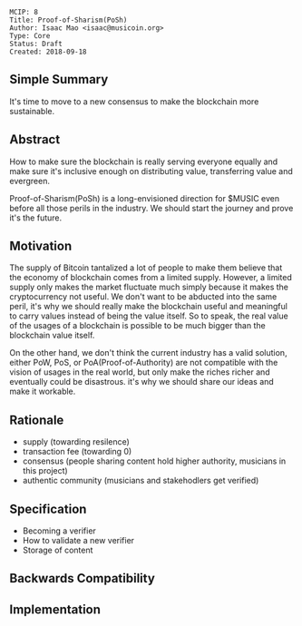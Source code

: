     MCIP: 8
    Title: Proof-of-Sharism(PoSh)
    Author: Isaac Mao <isaac@musicoin.org>
    Type: Core
    Status: Draft
    Created: 2018-09-18


## Simple Summary
It's time to move to a new consensus to make the blockchain more sustainable. 

## Abstract
How to make sure the blockchain is really serving everyone equally and make sure it's inclusive enough on distributing value, transferring value and evergreen. 

Proof-of-Sharism(PoSh) is a long-envisioned direction for $MUSIC even before all those perils in the industry. We should start the journey and prove it's the future. 

## Motivation
The supply of Bitcoin tantalized a lot of people to make them believe that the economy of blockchain comes from a limited supply. However, a limited supply only makes the market fluctuate much simply because it makes the cryptocurrency not useful. We don't want to be abducted into the same peril, it's why we should really make the blockchain useful and meaningful to carry values instead of being the value itself. So to speak, the real value of the usages of a blockchain is possible to be much bigger than the blockchain value itself. 

On the other hand, we don't think the current industry has a valid solution, either PoW, PoS, or PoA(Proof-of-Authority) are not compatible with the vision of usages in the real world, but only make the riches richer and eventually could be disastrous.  it's why we should share our ideas and make it workable. 


## Rationale
- supply (towarding resilence)
- transaction fee (towarding 0)
- consensus (people sharing content hold higher authority, musicians in this project)
- authentic community (musicians and stakehodlers get verified)

## Specification
- Becoming a verifier 
- How to validate a new verifier
- Storage of content

## Backwards Compatibility


## Implementation
